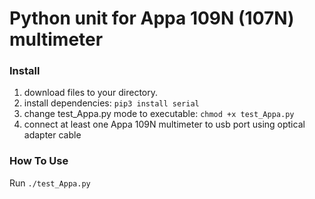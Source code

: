 # Python unit for Appa 109N (107N) multimeter

### Install

1. download files to your directory.
2. install dependencies: `pip3 install serial`
3. change test_Appa.py mode to executable: `chmod +x test_Appa.py`
4. connect at least one Appa 109N multimeter to usb port using optical adapter cable

### How To Use

Run `./test_Appa.py`
